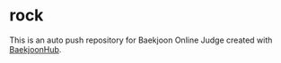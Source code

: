 # rock
This is an auto push repository for Baekjoon Online Judge created with [BaekjoonHub](https://github.com/BaekjoonHub/BaekjoonHub).
